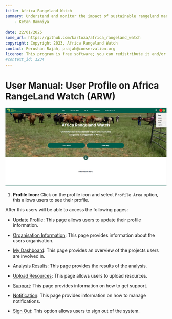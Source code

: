 ```yaml
---
title: Africa Rangeland Watch
summary: Understand and monitor the impact of sustainable rangeland management in Africa.
    - Ketan Bamniya
    
date: 22/01/2025
some_url: https://github.com/kartoza/africa_rangeland_watch
copyright: Copyright 2023, Africa Rangeland Watch
contact: Perushan Rajah, prajah@conservation.org
license: This program is free software; you can redistribute it and/or modify it under the terms of the GNU Affero General Public License as published by the Free Software Foundation; either version 3 of the License, or (at your option) any later version.
#context_id: 1234
---
```


# User Manual: User Profile on Africa RangeLand Watch (ARW)

[![Home Page](./img/user-profile-img-1.png)](./img/user-profile-img-1.png)

1. **Profile Icon:** Click on the profile icon and select `Profile Area` option, this allows users to see their profile.

After this users will be able to access the following pages:

* [Update Profile](./update-profile.md): This page allows users to update their profile information.

* [Organisation Information](./Organisation-information.md): This page provides information about the users organisation.

* [My Dashboard](./Dashboard.md): This page provides an overview of the projects users are involved in.

* [Analysis Results](./Analysis-result.md): This page provides the results of the analysis.

* [Upload Resources](./Uploaded-resources.md): This page allows users to upload resources.

* [Support](./Support.md): This page provides information on how to get support.

* [Notification](./Notifications.md): This page provides information on how to manage notifications.

* [Sign Out](./Sign-out-user-profile.md): This option allows users to sign out of the system.